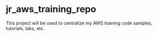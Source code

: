 # jr_aws_training_repo

This project will be used to centralize my AWS training code samples, tutorials, labs, etc. 

